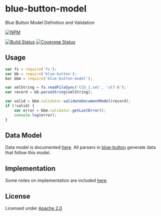 blue-button-model
=================

Blue Button Model Definition and Validation

[![NPM](https://nodei.co/npm/blue-button-model.png)](https://nodei.co/npm/blue-button-model/)

[![Build Status](https://travis-ci.org/amida-tech/blue-button-model.svg)](https://travis-ci.org/amida-tech/blue-button-model)
[![Coverage Status](https://coveralls.io/repos/amida-tech/blue-button-model/badge.png)](https://coveralls.io/r/amida-tech/blue-button-model)

## Usage

``` javascript
var fs = require('fs');
var bb = require('blue-button');
bar bbm = require('blue-button-model');

var xmlString = fs.readFileSync('CCD_1.xml', 'utf-8');
var record = bb.parseString(xmlString);

var valid = bbm.validator.validateDocumentModel(record);
if (!valid) {
	var error = bbm.validator.getLastError();
    console.log(error);
}
```

## Data Model

Data model is documented [here](./docs/model.md).  All parsers in [blue-button](https://github.com/amida-tech/blue-button) generate data that follow this model.

## Implementation

Some notes on implementation are included [here](./docs/validator.md).

## License

Licensed under [Apache 2.0](./LICENSE)
